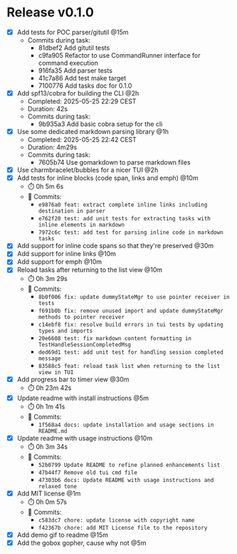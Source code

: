 # Release v0.1.0

- [x] Add tests for POC parser/gitutil @15m
    * Commits during task:
        - 81dbef2 Add gitutil tests
        - c9fa905 Refactor to use CommandRunner interface for command execution
        - 916fa35 Add parser tests
        - 41c7a86 Add test make target
        - 7100776 Add tasks doc for 0.1.0
- [x] Add spf13/cobra for building the CLI @2h
    * Completed: 2025-05-25 22:29 CEST
    * Duration: 42s
    * Commits during task:
        - 9b935a3 Add basic cobra setup for the cli
- [x] Use some dedicated markdown parsing library @1h
    * Completed: 2025-05-25 22:42 CEST
    * Duration: 4m29s
    * Commits during task:
        - 7605b74 Use gomarkdown to parse markdown files
- [x] Use charmbracelet/bubbles for a nicer TUI @2h
- [x] Add tests for inline blocks (code span, links and emph) @10m
  * ⏱️ 0h 5m 6s
  * 📝 Commits:
    - `e9876a0 feat: extract complete inline links including destination in parser`
    - `e762f20 test: add unit tests for extracting tasks with inline elements in markdown`
    - `7972c6c test: add test for parsing inline code in markdown tasks`
- [x] Add support for inline code spans so that they're preserved @30m
- [x] Add support for inline links @10m
- [x] Add support for emph @10m
- [x] Reload tasks after returning to the list view @10m
  * ⏱️ 0h 3m 29s
  * 📝 Commits:
    - `8b0f006 fix: update dummyStateMgr to use pointer receiver in tests`
    - `f691b0b fix: remove unused import and update dummyStateMgr methods to pointer receiver`
    - `c14ebf8 fix: resolve build errors in tui tests by updating types and imports`
    - `20e6608 test: fix markdown content formatting in TestHandleSessionCompletedMsg`
    - `ded69d1 test: add unit test for handling session completed message`
    - `83588c5 feat: reload task list when returning to the list view in TUI`
- [x] Add progress bar to timer view @30m
  * ⏱️ 0h 23m 42s
- [x] Update readme with install instructions @5m
  * ⏱️ 0h 1m 41s
  * 📝 Commits:
    - `1f568a4 docs: update installation and usage sections in README.md`
- [x] Update readme with usage instructions @10m
  * ⏱️ 0h 3m 34s
  * 📝 Commits:
    - `52b0799 Update README to refine planned enhancements list`
    - `47b44f7 Remove old tui cmd file`
    - `47303b6 docs: Update README with usage instructions and relaxed tone`
- [x] Add MIT license @1m
  * ⏱️ 0h 0m 57s
  * 📝 Commits:
    - `c583dc7 chore: update license with copyright name`
    - `f42367b chore: add MIT License file to the repository`
- [x] Add demo gif to readme @15m
- [x] Add the gobox gopher, cause why not @5m
